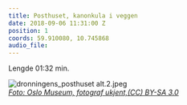 ```yaml
---
title: Posthuset, kanonkula i veggen
date: 2018-09-06 11:31:00 Z
position: 1
coords: 59.910080, 10.745868
audio_file: 
---
```


Lengde 01:32 min.

![dronningens_posthuset alt.2.jpeg](/uploads/dronningens_posthuset%20alt.2.jpeg)  
*[Foto: Oslo Museum, fotograf ukjent,(CC) BY-SA 3.0](http://www.oslobilder.no/OMU/OB.F11556c?query=%22Posthuset%22&count=49&search_context=1&pos=6)*